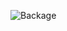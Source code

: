 ![Backage](https://github.com/yuankong666/Ultimate-RAT-Collection/assets/128066597/29667af3-c76c-4ac3-acd8-b4e4796f2b9e)
